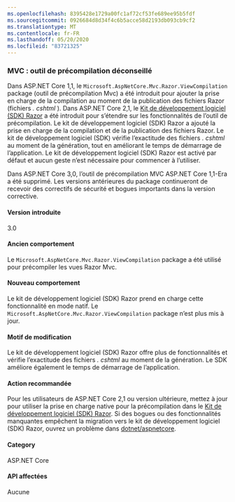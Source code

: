 ```yaml
---
ms.openlocfilehash: 8395428e1729a00fc1af72cf53fe689ee95b5fdf
ms.sourcegitcommit: 0926684d8d34f4c6b5acce58d2193db093cb9cf2
ms.translationtype: MT
ms.contentlocale: fr-FR
ms.lasthandoff: 05/20/2020
ms.locfileid: "83721325"
---
```

### <a name="mvc-precompilation-tool-deprecated"></a>MVC : outil de précompilation déconseillé

Dans ASP.NET Core 1,1, le `Microsoft.AspNetCore.Mvc.Razor.ViewCompilation` package (outil de précompilation Mvc) a été introduit pour ajouter la prise en charge de la compilation au moment de la publication des fichiers Razor (fichiers *. cshtml* ). Dans ASP.NET Core 2,1, le [Kit de développement logiciel (SDK) Razor](/aspnet/core/razor-pages/sdk?view=aspnetcore-2.1) a été introduit pour s’étendre sur les fonctionnalités de l’outil de précompilation. Le kit de développement logiciel (SDK) Razor a ajouté la prise en charge de la compilation et de la publication des fichiers Razor. Le kit de développement logiciel (SDK) vérifie l’exactitude des fichiers *. cshtml* au moment de la génération, tout en améliorant le temps de démarrage de l’application. Le kit de développement logiciel (SDK) Razor est activé par défaut et aucun geste n’est nécessaire pour commencer à l’utiliser.

Dans ASP.NET Core 3,0, l’outil de précompilation MVC ASP.NET Core 1,1-Era a été supprimé. Les versions antérieures du package continueront de recevoir des correctifs de sécurité et bogues importants dans la version corrective.

#### <a name="version-introduced"></a>Version introduite

3.0

#### <a name="old-behavior"></a>Ancien comportement

Le `Microsoft.AspNetCore.Mvc.Razor.ViewCompilation` package a été utilisé pour précompiler les vues Razor Mvc.

#### <a name="new-behavior"></a>Nouveau comportement

Le kit de développement logiciel (SDK) Razor prend en charge cette fonctionnalité en mode natif. Le `Microsoft.AspNetCore.Mvc.Razor.ViewCompilation` package n’est plus mis à jour.

#### <a name="reason-for-change"></a>Motif de modification

Le kit de développement logiciel (SDK) Razor offre plus de fonctionnalités et vérifie l’exactitude des fichiers *. cshtml* au moment de la génération. Le SDK améliore également le temps de démarrage de l’application.

#### <a name="recommended-action"></a>Action recommandée

Pour les utilisateurs de ASP.NET Core 2,1 ou version ultérieure, mettez à jour pour utiliser la prise en charge native pour la précompilation dans le [Kit de développement logiciel (SDK) Razor](/aspnet/core/razor-pages/sdk?view=aspnetcore-3.0). Si des bogues ou des fonctionnalités manquantes empêchent la migration vers le kit de développement logiciel (SDK) Razor, ouvrez un problème dans [dotnet/aspnetcore](https://github.com/dotnet/aspnetcore/issues).

#### <a name="category"></a>Category

ASP.NET Core

#### <a name="affected-apis"></a>API affectées

Aucune

<!-- 

#### Affected APIs

Not detectable via API analysis

-->
